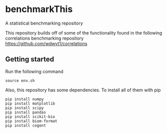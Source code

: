 # benchmarkThis
A statistical benchmarking repository

This repository builds off of some of the functionality found in the following correlations benchmarking repository
https://github.com/wdwvt1/correlations

Getting started
---------------
Run the following command
```
source env.sh
```
Also, this repository has some dependencies.  To install all of them with pip
```
pip install numpy
pip install matplotlib
pip install scipy
pip install pandas
pip install scikit-bio
pip install biom-format
pip install cogent
```

